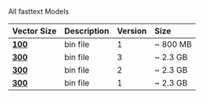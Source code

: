 All fasttext Models

| **Vector Size**                                                                      | Description | Version | **Size** |
|:-------------------------------------------------------------------------------------|:---------|:--------|:---------|
| [**100**](https://mega.nz/file/2FxR2L7R#0B1NriaXe08y1sDMluNxJ5aY00d0s8iiXP5-g7xYcwU) | bin file | 1       | ~ 800 MB |
| [**300**](https://mega.nz/file/bBhn1aaL#6QBlZT5QmFx4HCufcQ8Vr9hwPGNu2hvrh9_f_A8aoXM) | bin file | 3       | ~ 2.3 GB |
| [**300**](https://mega.nz/file/ucxjTQoZ#rS2dv1ziJWbQQzasSJAq1QKFya4zfmcw-g1V1eUgYIw) | bin file | 2       | ~ 2.3 GB |
| [**300**](https://mega.nz/file/yNYVnDgQ#xoPydAT_75vEu0jXQIFxetFtFScdyFJpmCsAwjVUAzQ) | bin file | 1       | ~ 2.3 GB |